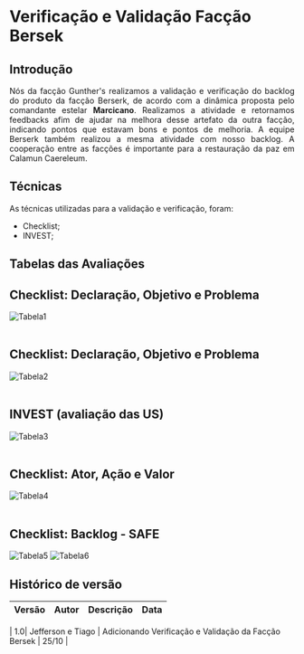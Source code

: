 # Verificação e Validação Facção Bersek

## Introdução
<p align="justify">Nós da facção Gunther's realizamos a validação e verificação do backlog do produto da facção Berserk, de acordo com a dinâmica proposta pelo comandante estelar <b>Marcicano</b>. Realizamos a atividade e retornamos feedbacks afim de ajudar na melhora desse artefato da outra facção, indicando pontos que estavam bons e pontos de melhoria. A equipe Berserk também realizou a mesma atividade com nosso backlog. A cooperação entre as facções é importante para a restauração da paz em Calamun Caereleum. </p>

## Técnicas

As técnicas utilizadas para a validação e verificação, foram:

 - Checklist;
 - INVEST;

## Tabelas das Avaliações

## Checklist: Declaração, Objetivo e Problema
![Tabela1](assets/ver_val/tab1.jpg)
</br>
</br>

## Checklist: Declaração, Objetivo e Problema
![Tabela2](assets/ver_val/tab2.jpg)
</br>
</br>

## INVEST (avaliação das US)
![Tabela3](assets/ver_val/tab3.jpg)
</br>
</br>

## Checklist: Ator, Ação e Valor
![Tabela4](assets/ver_val/tab4.jpg)
</br>
</br>

## Checklist: Backlog - SAFE
![Tabela5](assets/ver_val/tab5.jpg)
![Tabela6](assets/ver_val/tab6.jpg)


## Histórico de versão

| Versão  | Autor| Descrição | Data |
| :---: | :----: | :-------: | :---: |

| 1.0| Jefferson e Tiago |  Adicionando Verificação e Validação da Facção Bersek | 25/10 |